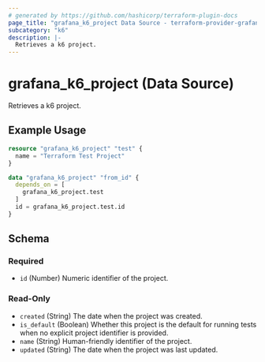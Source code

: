 ```yaml
---
# generated by https://github.com/hashicorp/terraform-plugin-docs
page_title: "grafana_k6_project Data Source - terraform-provider-grafana"
subcategory: "k6"
description: |-
  Retrieves a k6 project.
---
```


# grafana_k6_project (Data Source)

Retrieves a k6 project.

## Example Usage

```terraform
resource "grafana_k6_project" "test" {
  name = "Terraform Test Project"
}

data "grafana_k6_project" "from_id" {
  depends_on = [
    grafana_k6_project.test
  ]
  id = grafana_k6_project.test.id
}
```

<!-- schema generated by tfplugindocs -->
## Schema

### Required

- `id` (Number) Numeric identifier of the project.

### Read-Only

- `created` (String) The date when the project was created.
- `is_default` (Boolean) Whether this project is the default for running tests when no explicit project identifier is provided.
- `name` (String) Human-friendly identifier of the project.
- `updated` (String) The date when the project was last updated.
